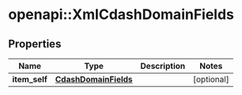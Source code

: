 # openapi::XmlCdashDomainFields


## Properties
Name | Type | Description | Notes
------------ | ------------- | ------------- | -------------
**item_self** | [**CdashDomainFields**](CdashDomainFields.md) |  | [optional] 


